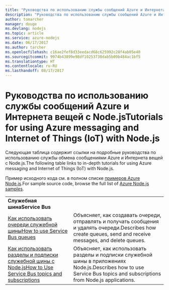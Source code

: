 ```yaml
---
title: "Руководства по использованию службы сообщений Azure и Интернета вещей с Node.js"
description: "Руководства по использованию службы сообщений Azure и Интернета вещей с Node.js."
author: tomarcher
manager: douge
ms.devlang: nodejs
ms.topic: article
ms.service: azure-nodejs
ms.date: 06/17/2017
ms.author: tarcher
ms.openlocfilehash: c16ae2fef8d33eedacd68c625992c28f4ab05e40
ms.sourcegitcommit: 9974b43899e98df10253738dab5b09b484ac1bf5
ms.translationtype: HT
ms.contentlocale: ru-RU
ms.lasthandoff: 08/17/2017
---
```

# <a name="tutorials-for-using-azure-messaging-and-internet-of-things-iot-with-nodejs"></a><span data-ttu-id="fbff3-103">Руководства по использованию службы сообщений Azure и Интернета вещей с Node.js</span><span class="sxs-lookup"><span data-stu-id="fbff3-103">Tutorials for using Azure messaging and Internet of Things (IoT) with Node.js</span></span>

<span data-ttu-id="fbff3-104">Следующая таблица содержит ссылки на подробные руководства по использованию службы обмена сообщениями Azure и Интернета вещей с Node.js.</span><span class="sxs-lookup"><span data-stu-id="fbff3-104">The following table links to in-depth tutorials for using Azure messaging and Internet of Things (IoT) with Node.js.</span></span>

<span data-ttu-id="fbff3-105">Пример исходного кода см. в полном списке [примеров Azure Node.js](https://azure.microsoft.com/resources/samples/?term=nodejs).</span><span class="sxs-lookup"><span data-stu-id="fbff3-105">For sample source code, browse the full list of [Azure Node.js samples](https://azure.microsoft.com/resources/samples/?term=nodejs).</span></span>

| | |
|---|---|
| <span data-ttu-id="fbff3-106">**Служебная шина**</span><span class="sxs-lookup"><span data-stu-id="fbff3-106">**Service Bus**</span></span> ||
| [<span data-ttu-id="fbff3-107">Как использовать очереди служебной шины</span><span class="sxs-lookup"><span data-stu-id="fbff3-107">How to use Service Bus queues</span></span>](http://docs.microsoft.com/azure/service-bus-messaging/service-bus-nodejs-how-to-use-queues?toc=/azure/node/toc.json&bc=/azure/node/toc.json) | <span data-ttu-id="fbff3-108">Объясняет, как создавать очереди, отправлять и получать сообщения и удалять очереди.</span><span class="sxs-lookup"><span data-stu-id="fbff3-108">Describes how create queues, send and receive messages, and delete queues.</span></span> |
| [<span data-ttu-id="fbff3-109">Как использовать разделы и подписки служебной шины с Node.js</span><span class="sxs-lookup"><span data-stu-id="fbff3-109">How to Use Service Bus topics and subscriptions</span></span>](http://docs.microsoft.com/azure/service-bus-messaging/service-bus-nodejs-how-to-use-topics-subscriptions?toc=/azure/node/toc.json&bc=/azure/node/toc.json) | <span data-ttu-id="fbff3-110">Объясняет, как использовать разделы и подписки служебной шины в приложениях Node.js.</span><span class="sxs-lookup"><span data-stu-id="fbff3-110">Describes how to use Service Bus topics and subscriptions from Node.js applications.</span></span> |

